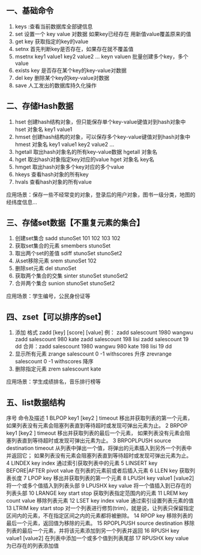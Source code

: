 ## 一、基础命令
1. keys :查看当前数据库全部键信息
2. set 设置一个 key value 对数据 如果key已经存在 用新值value覆盖原来的值
3. get key 获取指定的key的value
4. setnx 首先判断key是否存在，如果存在就不覆盖值
5. msetnx key1 value1 key2 value2 ... keyn valuen 批量创建多个key，多个value
6. exists key 是否存在某个key的key-value对数据
7. del key 删除某个key的key-value对数据
8. save 人工发出的数据库持久化操作

## 二、存储Hash数据
1. hset 创建hash结构对象，但只能保存单个key-value键值对到hash对象中 hset 对象名 key1 value1
2. hmset 创建hash结构的对象，可以保存多个key-value键值对到hash对象中 hmest 对象名 key1 value1 key2 value2 ...
3. hgetall  取出hash对象名的所有key-value数据  hgetall 对象名
4. hget  取出hash对象指定key对应的value  hget 对象名 key名
5. hmget 取出hash对象多个key对应的多个value
6. hkeys 查看hash对象的所有key
7. hvals 查看hash对象的所有value

应用场景：保存一些不经常变的对象，登录后的用户对象，图书一级分类，地图的经纬度信息...

## 三、存储set数据【不重复元素的集合】
1. 创建set集合 sadd stunoSet 101 102 103 102
2. 获取set集合的元素 smembers stunoSet
3. 取出两个set的差值 sdiff stunoSet stunoSet2
4. 从set移除元素 srem stunoSet 102
5. 删除set元素 del stunoSet
6. 获取两个集合的交集 sinter stunoSet stunoSet2
7. 合并两个集合 sunion stunoSet stunoSet2

应用场景：学生编号，公民身份证等

## 四、zset【可以排序的set】
1. 添加
格式 zadd [key] [score] [value]
例： zadd salescount 1980 wangwu
    zadd salescount 980 kate
    zadd salescount 198 lisi
    zadd salescount 19 dd
合并：zadd salescount 1980 wangwu 980 kate 198 lisi 19 dd
2. 显示所有元素
    zrange salescount 0 -1 withscores 升序
    zrevrange salescount 0 -1 withscores 降序
3. 删除指定元素 zrem salescount kate

应用场景：学生成绩排名，音乐排行榜等

## 五、list数据结构
序号	命令及描述
1	BLPOP key1 [key2 ] timeout
移出并获取列表的第一个元素， 如果列表没有元素会阻塞列表直到等待超时或发现可弹出元素为止。
2	BRPOP key1 [key2 ] timeout
移出并获取列表的最后一个元素， 如果列表没有元素会阻塞列表直到等待超时或发现可弹出元素为止。
3	BRPOPLPUSH source destination timeout
从列表中弹出一个值，将弹出的元素插入到另外一个列表中并返回它； 如果列表没有元素会阻塞列表直到等待超时或发现可弹出元素为止。
4	LINDEX key index
通过索引获取列表中的元素
5	LINSERT key BEFORE|AFTER pivot value
在列表的元素前或者后插入元素
6	LLEN key
获取列表长度
7	LPOP key
移出并获取列表的第一个元素
8	LPUSH key value1 [value2]
将一个或多个值插入到列表头部
9	LPUSHX key value
将一个值插入到已存在的列表头部
10	LRANGE key start stop
获取列表指定范围内的元素
11	LREM key count value
移除列表元素
12	LSET key index value
通过索引设置列表元素的值
13	LTRIM key start stop
对一个列表进行修剪(trim)，就是说，让列表只保留指定区间内的元素，不在指定区间之内的元素都将被删除。
14	RPOP key
移除列表的最后一个元素，返回值为移除的元素。
15	RPOPLPUSH source destination
移除列表的最后一个元素，并将该元素添加到另一个列表并返回
16	RPUSH key value1 [value2]
在列表中添加一个或多个值到列表尾部
17	RPUSHX key value
为已存在的列表添加值